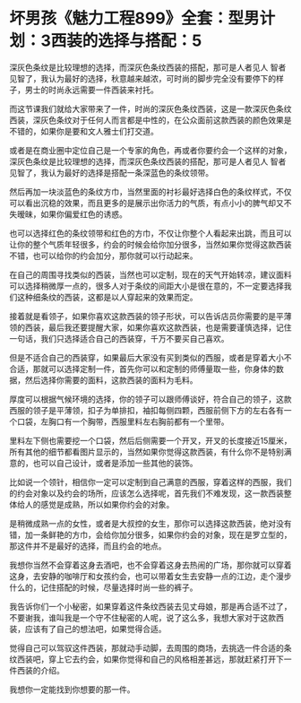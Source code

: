 # 坏男孩《魅力工程899》全套：型男计划：3西装的选择与搭配：5

深灰色条纹是比较理想的选择，而深灰色条纹西装的搭配，那可是人者见人 智者见智了，我认为最好的选择，秋意越来越浓，可时尚的脚步完全没有要停下的样子，男士的时尚永远需要一件西装来衬托。

而这节课我们就给大家带来了一件，时尚的深灰色条纹西装，这是一款深灰色条纹西装，深灰色条纹对于任何人而言都是中性的，在公众面前这款西装的颜色效果是不错的，如果你是要和文人雅士们打交道。

或者是在商业圈中定位自己是一个专家的角色，再或者你要约会一个这样的对象，深灰色条纹是比较理想的选择，而深灰色条纹西装的搭配，那可是人者见人 智者见智了，我认为最好的选择是搭配一条深蓝色的条纹领带。

然后再加一块淡蓝色的条纹方巾，当然里面的衬衫最好选择白色的条纹样式，不仅可以看出沉稳的效果，而且更多的是展示出你活力的气质，有点小小的脾气却又不失暧昧，如果你偏爱红色的诱惑。

也可以选择红色的条纹领带和红色的方巾，不仅让你整个人看起来出跳，而且可以让你的整个气质年轻很多，约会的时候会给你加分很多，当然如果你觉得这款西装不错，也可以给你的约会加分，那你就可以行动起来。

在自己的周围寻找类似的西装，当然也可以定制，现在的天气开始转凉，建议面料可以选择稍微厚一点的，很多人对于条纹的间距大小是很在意的，不一定要选择我们这种细条纹的西装，这都是以人穿起来的效果而定。

接着就是看领子，如果你喜欢这款西装的领子形状，可以告诉店员你需要的是平薄领的西装，最后我还要提醒大家，如果你喜欢这款西装，也是需要谨慎选择，记住一句话，我们只选择适合自己的西装穿，千万不要买自己喜欢。

但是不适合自己的西装穿，如果最后大家没有买到类似的西服，或者是穿着大小不合适，那就可以选择定制一件，首先你可以和定制的师傅量取一些，你身体的数据，然后选择你需要的面料，这款西装的面料为毛料。

厚度可以根据气候环境的选择，你的领子可以跟师傅谈好，符合自己的领子，这款西服的领子是平薄领，扣子为单排扣，袖扣每侧四颗，西服前侧下方的左右各有一个口袋，左胸口有一个胸带，西服里料左右胸前都有一个里带。

里料左下侧也需要挖一个口袋，然后后侧需要一个开叉，开叉的长度接近15厘米，所有其他的细节都看图片显示的，当然如果你觉得这款西装，有什么你不是特别满意的，也可以自己设计，或者是添加一些其他的装饰。

比如说一个领针，相信你一定可以定制到自己满意的西服，穿着这样的西服，我们的约会对象以及约会的场所，应该怎么选择呢，首先我们不难发现，这一款西装整体给人的感觉是成熟，所以如果你约会的对象。

是稍微成熟一点的女性，或者是大叔控的女生，那你可以选择这款西装，绝对没有错，加一条鲜艳的方巾，会给你加分很多，如果你约会的对象，现在是罗立型的，那这件并不是最好的选择，而且约会的地点。

我想你当然不会穿着这身去酒吧，也不会穿着这身去热闹的广场，那你就可以穿着这身，去安静的咖啡厅和女孩约会，也可以带着女生去安静一点的江边，走个漫步什么的，记住搭配的时候，尽量选择时尚一些的裤子。

我告诉你们一个小秘密，如果穿着这件条纹西装去见丈母娘，那是再合适不过了，不要谢我，谁叫我是一个守不住秘密的人呢，说了这么多，我想大家对于这款西装，应该有了自己的想法吧，如果觉得合适。

觉得自己可以驾驭这件西装，那就动手动脚，去周围的商场，去挑选一件合适的条纹西装吧，穿上它去约会，如果你觉得和自己的风格相差甚远，那就赶紧打开下一件西装的介绍。

我想你一定能找到你想要的那一件。